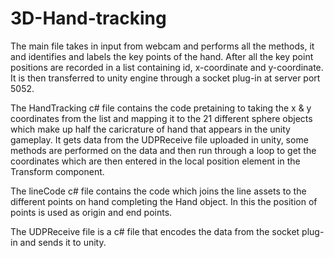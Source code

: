 # 3D-Hand-tracking

The main file takes in input from webcam and performs all the methods, it and identifies and labels the key points of the hand. After all the key point positions are recorded in a list containing id, x-coordinate and y-coordinate. It is then transferred to unity engine through a socket plug-in at server port 5052.

The HandTracking c# file contains the code pretaining to taking the x & y coordinates from the list and mapping it to the 21 different sphere objects which make up half the caricrature of hand that appears in the unity gameplay. It gets data from the UDPReceive file uploaded in unity, some methods are performed on the data and then run through a loop to get the coordinates which are then entered in the local position element in the Transform component.

The lineCode c# file contains the code which joins the line assets to the different points on hand completing the Hand object. In this the position of points is used as origin and end points.

The UDPReceive file is a c# file that encodes the data from the socket plug-in and sends it to unity.

